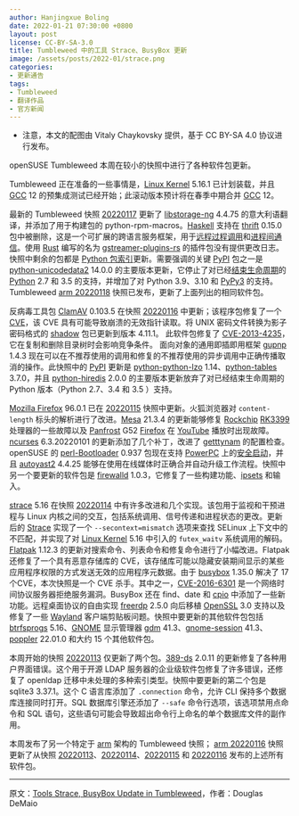```yaml
---
author: Hanjingxue Boling
date: 2022-01-21 07:30:00 +0800
layout: post
license: CC-BY-SA-3.0
title: Tumbleweed 中的工具 Strace、BusyBox 更新
image: /assets/posts/2022-01/strace.png
categories:
- 更新通告
tags:
- Tumbleweed
- 翻译作品
- 官方新闻
---
```


- 注意，本文的配图由 Vitaly Chaykovsky 提供，基于 CC BY-SA 4.0 协议进行发布。

openSUSE Tumbleweed 本周在较小的快照中进行了各种软件包更新。

Tumbleweed 正在准备的一些事情是，[Linux Kernel](https://www.kernel.org/) 5.16.1 已计划装载，并且 [GCC](https://gcc.gnu.org/) 12 的预集成测试已经开始；此滚动版本预计将在春季中期合并 [GCC](https://gcc.gnu.org/) 12。

最新的 Tumbleweed 快照 [20220117](https://lists.opensuse.org/archives/list/factory@lists.opensuse.org/thread/46VGHTG3ELSVZV34GUYN3ESKYMESFT3G/) 更新了 [libstorage-ng](https://github.com/openSUSE/libstorage-ng) 4.4.75 的意大利语翻译，并添加了用于构建包的 python-rpm-macros。[Haskell](https://www.haskell.org/) 支持在 [thrift](https://thrift.apache.org/) 0.15.0 包中被删除，这是一个可扩展的跨语言服务框架，用于[远程过程调用](https://en.wikipedia.org/wiki/Remote_procedure_call)和[进程间通信](https://en.wikipedia.org/wiki/Inter-process_communication)。使用 [Rust](https://www.rust-lang.org/) 编写的名为 [gstreamer-plugins-rs](https://gitlab.freedesktop.org/gstreamer/gst-plugins-rs) 的插件包没有提供更改日志。快照中剩余的包都是 [Python 包索引](https://pypi.org/)更新。需要强调的关键 [PyPI](https://pypi.org/) 包之一是 [python-unicodedata2](https://pypi.org/project/unicodedata2/) 14.0.0 的主要版本更新，它停止了对已经[结束生命周期](https://en.wikipedia.org/wiki/End-of-life_product)的 [Python](https://www.python.org/) 2.7 和 3.5 的支持，并增加了对 Python 3.9、3.10 和 [PyPy3](https://www.pypy.org/) 的支持。Tumbleweed [arm 20220118](https://lists.opensuse.org/archives/list/arm@lists.opensuse.org/thread/6Y5UILGXNK2DHKE7E4TIVQCLXQ62B75W/) 快照已发布，更新了上面列出的相同软件包。

反病毒工具包 [ClamAV](https://www.clamav.net/) 0.103.5 在快照 [20220116](https://lists.opensuse.org/archives/list/factory@lists.opensuse.org/thread/GLHGR533JVNVGTHEFDSPLTVN7WNON2GE/) 中更新；该程序包修复了一个 [CVE](https://en.wikipedia.org/wiki/Common_Vulnerabilities_and_Exposures)，该 CVE 具有可能导致崩溃的无效指针读取。将 UNIX 密码文件转换为影子密码格式的 [shadow](https://github.com/shadow-maint/shadow/) 包已更新到版本 4.11.1。 此软件包修复了 [CVE-2013-4235](https://www.suse.com/security/cve/CVE-2013-4235.html)，它在复制和删除目录树时会影响竞争条件。 面向对象的通用即插即用框架 [gupnp](https://wiki.gnome.org/Projects/GUPnP) 1.4.3 现在可以在不推荐使用的调用和修复的不推荐使用的异步调用中正确传播取消的操作。此快照中的 [PyPI](https://pypi.org/) 更新是 [python-python-lzo](https://pypi.org/project/python-lzo/) 1.14、[python-tables](https://pypi.org/project/tables/) 3.7.0，并且 [python-hiredis](https://pypi.org/project/hiredis/) 2.0.0 的主要版本更新放弃了对已经结束生命周期的 Python 版本（Python 2.7、3.4 和 3.5 ）支持。

[Mozilla Firefox](https://www.mozilla.org/) 96.0.1 已在 [20220115](https://lists.opensuse.org/archives/list/factory@lists.opensuse.org/thread/KMGNCVT4LYPUSKNSYXRRADADZRMYUIAV/) 快照中更新。火狐浏览器对 `content-length` 标头的解析进行了改进。[Mesa](https://www.mesa3d.org/) 21.3.4 的更新能够修复 [Rockchip](http://www.rock-chips.com/a/en/index.html) [RK3399](http://rockchip.wikidot.com/rk3399) 处理器的一些故障以及 [Panfrost](https://docs.mesa3d.org/drivers/panfrost.html) G52 [Firefox](https://www.mozilla.org/) 在 [YouTube](https://www.youtube.com/) 播放时出现故障。[ncurses](https://en.wikipedia.org/wiki/Ncurses) 6.3.20220101 的更新添加了几个补丁，改进了 [getttynam](https://linux.die.net/man/3/getttynam) 的配置检查。openSUSE 的 [perl-Bootloader](https://github.com/openSUSE/perl-bootloader) 0.937 包现在支持 [PowerPC](https://en.wikipedia.org/wiki/PowerPC) 上的[安全启动](https://en.wikipedia.org/wiki/Unified_Extensible_Firmware_Interface#Secure_boot)，并且 [autoyast2](https://github.com/yast/yast-autoinstallation/blob/master/package/autoyast2.changes) 4.4.25 能够在使用在线媒体时正确合并自动升级工作流程。快照中另一个要更新的软件包是 [firewalld](https://firewalld.org/) 1.0.3，它修复了一些构建功能、[ipsets](https://ipset.netfilter.org/) 和输入。

[strace](https://strace.io/) 5.16 在快照 [20220114](https://lists.opensuse.org/archives/list/factory@lists.opensuse.org/thread/JFYRSJQRMYJQPZZNBH4SAZOTGFTGHW6Q/) 中有许多改进和几个实现。该包用于监视和干预进程与 Linux 内核之间的交互，包括系统调用、信号传递和进程状态的更改。更新后的 [Strace](https://strace.io/) 实现了一个 `--secontext=mismatch` 选项来查找 SELinux 上下文中的不匹配，并实现了对 [Linux Kernel](https://www.kernel.org/) 5.16 中引入的 `futex_waitv` 系统调用的解码。[Flatpak](https://flatpak.org/) 1.12.3 的更新对搜索命令、列表命令和修复命令进行了小幅改进。Flatpak 还修复了一个具有恶意存储库的 CVE，该存储库可能以隐藏安装期间显示的某些应用程序权限的方式发送无效的应用程序元数据。由于 [busybox](https://busybox.net/) 1.35.0 解决了 17 个CVE，本次快照是一个 CVE 杀手。其中之一，[CVE-2016-6301](https://cve.mitre.org/cgi-bin/cvename.cgi?name=CVE-2016-6301) 是一个网络时间协议服务器拒绝服务漏洞。BusyBox 还在 find、date 和 [cpio](https://en.wikipedia.org/wiki/Cpio) 中添加了一些新功能。远程桌面协议的自由实现 [freerdp](https://www.freerdp.com/) 2.5.0 向后移植 [OpenSSL](https://www.openssl.org/) 3.0 支持以及修复了一些 [Wayland](https://wayland.freedesktop.org/) 客户端剪贴板问题。快照中要更新的其他软件包包括 [btrfsprogs](https://btrfs.wiki.kernel.org/index.php/Main_Page) 5.16、[GNOME](https://www.gnome.org/) 显示管理器 [gdm](https://wiki.gnome.org/Projects/GDM) 41.3、[gnome-session](https://gitlab.gnome.org/GNOME/gnome-session) 41.3、[poppler](https://poppler.freedesktop.org/) 22.01.0 和大约 15 个其他软件包。

本周开始的快照 [20220113](https://lists.opensuse.org/archives/list/factory@lists.opensuse.org/thread/G7PVDLMGIUAK7YKWWSQ5RAPUGJJOHR2W/) 仅更新了两个包。[389-ds](https://directory.fedoraproject.org/) 2.0.11 的更新修复了各种用户界面错误。这个用于开源 LDAP 服务器的企业级软件包修复了许多错误，还修复了 openldap 迁移中未处理的多种索引类型。快照中要更新的第二个包是 sqlite3 3.37.1。这个 C 语言库添加了 `.connection` 命令，允许 CLI 保持多个数据库连接同时打开。SQL 数据库引擎还添加了 `--safe` 命令行选项，该选项禁用点命令和 SQL 语句，这些语句可能会导致超出命令行上命名的单个数据库文件的副作用。

本周发布了另一个特定于 [arm](https://www.arm.com/) 架构的 Tumbleweed 快照； [arm 20220116](https://lists.opensuse.org/archives/list/arm@lists.opensuse.org/thread/IATJZAMYCAUDMWZ4HVRTRT7LNZ6UC33Y/) 快照更新了从快照 [20220113](https://lists.opensuse.org/archives/list/factory@lists.opensuse.org/thread/G7PVDLMGIUAK7YKWWSQ5RAPUGJJOHR2W/)、[20220114](https://lists.opensuse.org/archives/list/factory@lists.opensuse.org/thread/JFYRSJQRMYJQPZZNBH4SAZOTGFTGHW6Q/)、[20220115](https://lists.opensuse.org/archives/list/factory@lists.opensuse.org/thread/KMGNCVT4LYPUSKNSYXRRADADZRMYUIAV/) 和 [20220116](https://lists.opensuse.org/archives/list/factory@lists.opensuse.org/thread/GLHGR533JVNVGTHEFDSPLTVN7WNON2GE/) 发布的上述所有软件包。

------

原文：[Tools Strace, BusyBox Update in Tumbleweed](https://news.opensuse.org/2022/01/21/tools-strace-busybox-up-in-tw/)，作者：Douglas DeMaio